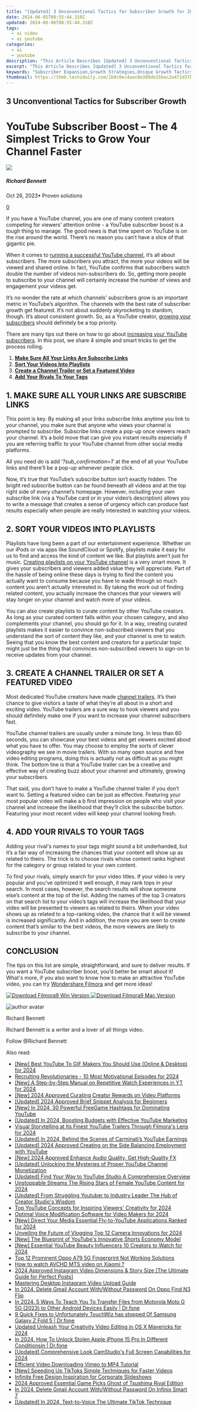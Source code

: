 ```yaml
---
title: "[Updated] 3 Unconventional Tactics for Subscriber Growth for 2024"
date: 2024-06-05T08:55:44.310Z
updated: 2024-06-06T08:55:44.310Z
tags:
  - ai video
  - ai youtube
categories:
  - ai
  - youtube
description: "This Article Describes [Updated] 3 Unconventional Tactics for Subscriber Growth for 2024"
excerpt: "This Article Describes [Updated] 3 Unconventional Tactics for Subscriber Growth for 2024"
keywords: "Subscriber Expansion,Growth Strategies,Unique Growth Tactics,Boosting Subs Base,Membership Upsurge,Gaining More Users,Novel User Acquisition"
thumbnail: https://thmb.techidaily.com/1b9c0ec4aac0a389de35bac2a472d37b33435d994c1a8448795d8b564ff658a3.jpg
---
```


## 3 Unconventional Tactics for Subscriber Growth

# YouTube Subscriber Boost – The 4 Simplest Tricks to Grow Your Channel Faster

![](https://images.wondershare.com/filmora/article-images/richard-bennett.jpg)

##### Richard Bennett

 Oct 26, 2023• Proven solutions

[0](#commentsBoxSeoTemplate)

If you have a YouTube channel, you are one of many content creators competing for viewers’ attention online - a YouTube subscriber boost is a tough thing to manage. The good news is that time spent on YouTube is on the rise around the world. There’s no reason you can’t have a slice of that gigantic pie.

When it comes to [running a successful YouTube channel](https://www.filmora.io/community-blog/24-smart-ways-that-actually-work---how-to-grow-309.html), it’s all about subscribers. The more subscribers you attract, the more your videos will be viewed and shared online. In fact, YouTube confirms that subscribers watch double the number of videos non-subscribers do. So, getting more people to subscribe to your channel will certainly increase the number of views and engagement your videos get.

It’s no wonder the rate at which channels’ subscribers grow is an important metric in YouTube’s algorithm. The channels with the best rate of subscriber growth get featured. It’s not about suddenly skyrocketing to stardom, though. It’s about consistent growth. So, as a YouTube creator, [growing your subscribers](https://www.filmora.io/community-blog/25-smart-and-proven-tactics--how-to-get-your-youtube-302.html) should definitely be a top priority.

There are many tips out there on how to go about [increasing your YouTube subscribers](https://www.filmora.io/community-blog/the-top-10-smartest-ways-to-promote-your-youtube-channel-311.html). In this post, we share 4 simple and smart tricks to get the process rolling.

1. [**Make Sure All Your Links Are Subscribe Links**](#links)
2. **[Sort Your Videos Into Playlists](#sort)**
3. [**Create a Channel Trailer or Set a Featured Video**](#trailer)
4. [**Add Your Rivals To Your Tags**](#rivals)

## **1\. MAKE SURE ALL YOUR LINKS ARE SUBSCRIBE LINKS**

This point is key. By making all your links subscribe links anytime you link to your channel, you make sure that anyone who views your channel is prompted to subscribe. Subscribe links create a pop-up once viewers reach your channel. It’s a bold move that can give you instant results especially if you are referring traffic to your YouTube channel from other social media platforms.

All you need do is add ‘_?sub\_confirmation=1_’ at the end of all your YouTube links and there’ll be a pop-up whenever people click.

Now, it’s true that YouTube’s subscribe button isn’t exactly hidden. The bright red subscribe button can be found beneath all videos and at the top right side of every channel’s homepage. However, including your own subscribe link (via a YouTube card or in your video’s description) allows you to write a message that creates a sense of urgency which can produce fast results especially when people are really interested in watching your videos.

## **2\. SORT YOUR VIDEOS INTO PLAYLISTS**

Playlists have long been a part of our entertainment experience. Whether on our iPods or via apps like SoundCloud or Spotify, playlists make it easy for us to find and access the kind of content we like. But playlists aren’t just for music. [Creating playlists on your YouTube channel](https://www.filmora.io/community-blog/creating-and-managing-youtube-playlists-88.html) is a very smart move. It gives your subscribers and viewers added value they will appreciate. Part of the hassle of being online these days is trying to find the content you actually want to consume because you have to wade through so much content you aren’t actually interested in. By taking the work out of finding related content, you actually increase the chances that your viewers will stay longer on your channel and watch more of your videos.

You can also create playlists to curate content by other YouTube creators. As long as your curated content falls within your chosen category, and also complements your channel, you should go for it. In a way, creating curated playlists makes it easier to convince non-subscribed viewers that you understand the sort of content they like, and your channel is one to watch. Seeing that you know the best content and creators for a particular topic might just be the thing that convinces non-subscribed viewers to sign-on to receive updates from your channel.

## **3\. CREATE A CHANNEL TRAILER OR SET A FEATURED VIDEO**

Most dedicated YouTube creators have made [channel trailers](https://tools.techidaily.com/wondershare/filmora/download/). It’s their chance to give visitors a taste of what they’re all about in a short and exciting video. YouTube trailers are a sure way to hook viewers and you should definitely make one if you want to increase your channel subscribers fast.

YouTube channel trailers are usually under a minute long. In less than 60 seconds, you can showcase your best videos and get viewers excited about what you have to offer. You may choose to employ the sorts of clever videography we see in movie trailers. With so many open source and free video editing programs, doing this is actually not as difficult as you might think. The bottom line is that a YouTube trailer can be a creative and effective way of creating buzz about your channel and ultimately, growing your subscribers.

That said, you don’t have to make a YouTube channel trailer if you don’t want to. Setting a featured video can be just as effective. Featuring your most popular video will make a b first impression on people who visit your channel and increase the likelihood that they’ll click the subscribe button. Featuring your most recent video will keep your channel looking fresh.

## **4\. ADD YOUR RIVALS TO YOUR TAGS**

Adding your rival's names to your tags might sound a bit underhanded, but it’s a fair way of increasing the chances that your content will show up as related to theirs. The trick is to choose rivals whose content ranks highest for the category or group related to your own content.

To find your rivals, simply search for your video titles. If your video is very popular and you’ve optimized it well enough, it may rank tops in your search. In most cases, however, the search results will show someone else’s content at the top of the list. Adding the names of the top 3 creators on that search list to your video’s tags will increase the likelihood that your video will be presented to viewers as related to theirs. When your video shows up as related to a top-ranking video, the chance that it will be viewed is increased significantly. And in addition, the more you are seen to create content that’s similar to the best videos, the more viewers are likely to subscribe to your channel.

## **CONCLUSION**

The tips on this list are simple, straightforward, and sure to deliver results. If you want a YouTube subscriber boost, you’d better be smart about it! What's more, if you also want to know how to make an attractive YouTube video, you can try [Wondershare Filmora](https://tools.techidaily.com/wondershare/filmora/download/) and get more ideas!

[![Download Filmora9 Win Version](https://images.wondershare.com/filmora/guide/download-btn-win.jpg) ](https://tools.techidaily.com/wondershare/filmora/download/) [![Download Filmora9 Mac Version](https://images.wondershare.com/filmora/guide/download-btn-mac.jpg) ](https://tools.techidaily.com/wondershare/filmora/download/)

![author avatar](https://images.wondershare.com/filmora/article-images/richard-bennett.jpg)

Richard Bennett

Richard Bennett is a writer and a lover of all things video.

Follow @Richard Bennett

<span class="atpl-alsoreadstyle">Also read:</span>
<div><ul>
<li><a href="https://facebook-video-footage.techidaily.com/new-best-youtube-to-gif-makers-you-should-use-online-and-desktop-for-2024/"><u>[New] Best YouTube To GIF Makers You Should Use (Online & Desktop) for 2024</u></a></li>
<li><a href="https://facebook-video-footage.techidaily.com/recruiting-revolutionaries-10-most-motivational-episodes-for-2024/"><u>Recruiting Revolutionaries - 10 Most Motivational Episodes for 2024</u></a></li>
<li><a href="https://facebook-video-footage.techidaily.com/new-a-step-by-step-manual-on-repetitive-watch-experiences-in-yt-for-2024/"><u>[New] A Step-by-Step Manual on Repetitive Watch Experiences in YT for 2024</u></a></li>
<li><a href="https://facebook-video-footage.techidaily.com/new-2024-approved-curating-creator-rewards-on-video-platforms/"><u>[New] 2024 Approved  Curating Creator Rewards on Video Platforms</u></a></li>
<li><a href="https://facebook-video-footage.techidaily.com/updated-2024-approved-brief-snippet-analysis-for-beginners/"><u>[Updated] 2024 Approved  Brief Snippet Analysis for Beginners</u></a></li>
<li><a href="https://facebook-video-footage.techidaily.com/new-in-2024-30-powerful-freegame-hashtags-for-dominating-youtube/"><u>[New] In 2024, 30 Powerful FreeGame Hashtags for Dominating YouTube</u></a></li>
<li><a href="https://facebook-video-footage.techidaily.com/updated-in-2024-boosting-budgets-with-effective-youtube-marketing/"><u>[Updated] In 2024, Boosting Budgets with Effective YouTube Marketing</u></a></li>
<li><a href="https://facebook-video-footage.techidaily.com/visual-storytelling-at-its-finest-youtube-trailers-through-filmoras-lens-for-2024/"><u>Visual Storytelling at Its Finest  YouTube Trailers Through Filmora's Lens for 2024</u></a></li>
<li><a href="https://facebook-video-footage.techidaily.com/updated-in-2024-behind-the-scenes-of-carminatis-youtube-earnings/"><u>[Updated] In 2024, Behind the Scenes of Carminati’s YouTube Earnings</u></a></li>
<li><a href="https://facebook-video-footage.techidaily.com/updated-2024-approved-creating-on-the-side-balancing-employment-with-youtube/"><u>[Updated] 2024 Approved  Creating on the Side  Balancing Employment with YouTube</u></a></li>
<li><a href="https://facebook-video-footage.techidaily.com/new-2024-approved-enhance-audio-quality-get-high-quality-fx/"><u>[New] 2024 Approved  Enhance Audio Quality, Get High-Quality FX</u></a></li>
<li><a href="https://facebook-video-footage.techidaily.com/updated-unlocking-the-mysteries-of-proper-youtube-channel-monetization/"><u>[Updated] Unlocking the Mysteries of Proper YouTube Channel Monetization</u></a></li>
<li><a href="https://facebook-video-footage.techidaily.com/updated-find-your-way-to-youtube-studio-a-comprehensive-overview/"><u>[Updated] Find Your Way to YouTube Studio  A Comprehensive Overview</u></a></li>
<li><a href="https://facebook-video-footage.techidaily.com/unstoppable-streams-the-rising-stars-of-female-youtube-content-for-2024/"><u>Unstoppable Streams  The Rising Stars of Female YouTube Content for 2024</u></a></li>
<li><a href="https://facebook-video-footage.techidaily.com/updated-from-struggling-youtuber-to-industry-leader-the-hub-of-creator-studios-wisdom/"><u>[Updated] From Struggling Youtuber to Industry Leader  The Hub of Creator Studio's Wisdom</u></a></li>
<li><a href="https://facebook-video-footage.techidaily.com/top-youtube-concepts-for-inspiring-viewers-creativity-for-2024/"><u>Top YouTube Concepts for Inspiring Viewers' Creativity for 2024</u></a></li>
<li><a href="https://facebook-video-footage.techidaily.com/optimal-voice-modification-software-for-video-makers-for-2024/"><u>Optimal Voice Modification Software for Video Makers for 2024</u></a></li>
<li><a href="https://facebook-video-footage.techidaily.com/new-direct-your-media-essential-flv-to-youtube-applications-ranked-for-2024/"><u>[New] Direct Your Media  Essential Flv-to-YouTube Applications Ranked for 2024</u></a></li>
<li><a href="https://facebook-video-footage.techidaily.com/unveiling-the-future-of-vlogging-top-12-camera-innovations-for-2024/"><u>Unveiling the Future of Vlogging  Top 12 Camera Innovations for 2024</u></a></li>
<li><a href="https://facebook-video-footage.techidaily.com/new-the-blueprint-of-youtubes-innovative-shorts-economy-model/"><u>[New] The Blueprint of YouTube's Innovative Shorts Economy Model</u></a></li>
<li><a href="https://facebook-video-footage.techidaily.com/new-essential-youtube-beauty-influencers-10-creators-to-watch-for-2024/"><u>[New] Essential YouTube Beauty Influencers  10 Creators to Watch for 2024</u></a></li>
<li><a href="https://android-unlock.techidaily.com/top-12-prominent-oppo-a79-5g-fingerprint-not-working-solutions-by-drfone-android/"><u>Top 12 Prominent Oppo A79 5G Fingerprint Not Working Solutions</u></a></li>
<li><a href="https://review-topics.techidaily.com/how-to-watch-avchd-mts-video-on-xiaomi-by-aiseesoft-video-converter-play-mts-on-android/"><u>How to watch AVCHD MTS video on Xiaomi ?</u></a></li>
<li><a href="https://instagram-video-files.techidaily.com/2024-approved-instagram-video-dimensions-and-story-size-the-ultimate-guide-for-perfect-posts/"><u>2024 Approved  Instagram Video Dimensions & Story Size [The Ultimate Guide for Perfect Posts]</u></a></li>
<li><a href="https://instagram-videos.techidaily.com/mastering-desktop-instagram-video-upload-guide/"><u>Mastering Desktop  Instagram Video Upload Guide</u></a></li>
<li><a href="https://android-unlock.techidaily.com/in-2024-delete-gmail-account-withwithout-password-on-oppo-find-n3-flip-by-drfone-android/"><u>In 2024, Delete Gmail Account With/Without Password On Oppo Find N3 Flip</u></a></li>
<li><a href="https://android-transfer.techidaily.com/in-2024-5-ways-to-teach-you-to-transfer-files-from-motorola-moto-g-5g-2023-to-other-android-devices-easily-drfone-by-drfone-transfer-from-android-transfer-from-android/"><u>In 2024, 5 Ways To Teach You To Transfer Files from Motorola Moto G 5G (2023) to Other Android Devices Easily | Dr.fone</u></a></li>
<li><a href="https://howto.techidaily.com/9-quick-fixes-to-unfortunately-touchwiz-has-stopped-of-samsung-galaxy-z-fold-5-drfone-by-drfone-fix-android-problems-fix-android-problems/"><u>9 Quick Fixes to Unfortunately TouchWiz has stopped Of Samsung Galaxy Z Fold 5 | Dr.fone</u></a></li>
<li><a href="https://video-creation-software.techidaily.com/updated-unleash-your-creativity-video-editing-in-os-x-mavericks-for-2024/"><u>Updated Unleash Your Creativity Video Editing in OS X Mavericks for 2024</u></a></li>
<li><a href="https://iphone-unlock.techidaily.com/in-2024-how-to-unlock-stolen-apple-iphone-15-pro-in-different-conditionsin-drfone-by-drfone-ios/"><u>In 2024, How To Unlock Stolen Apple iPhone 15 Pro In Different Conditionsin | Dr.fone</u></a></li>
<li><a href="https://remote-screen-capture.techidaily.com/updated-comprehensive-look-camstudios-full-screen-capabilities-for-2024/"><u>[Updated] Comprehensive Look  CamStudio's Full Screen Capabilities for 2024</u></a></li>
<li><a href="https://vimeo-videos.techidaily.com/efficient-video-downloading-vimeo-to-mp4-tutorial/"><u>Efficient Video Downloading  Vimeo to MP4 Tutorial</u></a></li>
<li><a href="https://tiktok-clips.techidaily.com/new-speeding-up-tiktoks-simple-techniques-for-faster-videos/"><u>[New] Speeding Up TikToks  Simple Techniques for Faster Videos</u></a></li>
<li><a href="https://extra-hints.techidaily.com/infinite-free-design-inspiration-for-corporate-slideshows/"><u>Infinite Free Design Inspiration for Corporate Slideshows</u></a></li>
<li><a href="https://screen-mirroring-recording.techidaily.com/2024-approved-essential-game-picks-ghost-of-tsushima-rival-edition/"><u>2024 Approved  Essential Game Picks  Ghost of Tsushima Rival Edition</u></a></li>
<li><a href="https://unlock-android.techidaily.com/in-2024-delete-gmail-account-withwithout-password-on-infinix-smart-7-by-drfone-android/"><u>In 2024, Delete Gmail Account With/Without Password On Infinix Smart 7</u></a></li>
<li><a href="https://tiktok-videos.techidaily.com/updated-in-2024-text-to-voice-the-ultimate-tiktok-technique/"><u>[Updated] In 2024, Text-to-Voice  The Ultimate TikTok Technique</u></a></li>
</ul></div>

<ins class="adsbygoogle"
      style="display:block"
      data-ad-client="ca-pub-7571918770474297"
      data-ad-slot="8358498916"
      data-ad-format="auto"
      data-full-width-responsive="true"></ins>